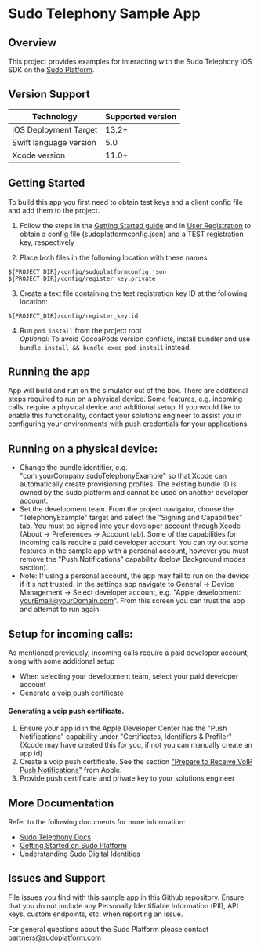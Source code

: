 # Sudo Telephony Sample App

## Overview

This project provides examples for interacting with the Sudo Telephony iOS SDK on the [Sudo Platform](https://sudoplatform.com/).

## Version Support

| Technology             | Supported version |
| ---------------------- | ----------------- |
| iOS Deployment Target  | 13.2+             |
| Swift language version | 5.0               |
| Xcode version          | 11.0+             |

## Getting Started

To build this app you first need to obtain test keys and a client config file and add them to the project.

1. Follow the steps in the [Getting Started guide](https://docs.sudoplatform.com/guides/getting-started) and in [User Registration](https://docs.sudoplatform.com/guides/users/registration) to obtain a config file (sudoplatformconfig.json) and a TEST registration key, respectively

2. Place both files in the following location with these names:

```
${PROJECT_DIR}/config/sudoplatformconfig.json
${PROJECT_DIR}/config/register_key.private
```

3. Create a text file containing the test registration key ID at the following location:

```
${PROJECT_DIR}/config/register_key.id
```

4. Run `pod install` from the project root<br>
*Optional:* To avoid CocoaPods version conflicts, install bundler and use `bundle install && bundle exec pod install` instead.

## Running the app

App will build and run on the simulator out of the box.  There are additional steps required to run on a physical device. Some features, e.g. incoming calls, require a physical device and additional setup. If you would like to enable this functionality, contact your solutions engineer to assist you in configuring your environments with push credentials for your applications.

## Running on a physical device:

* Change the bundle identifier, e.g. "com.yourCompany.sudoTelephonyExample" so that Xcode can automatically create provisioning profiles. The existing bundle ID is owned by the sudo platform and cannot be used on another developer account.
* Set the development team. From the project navigator, choose the "TelephonyExample" target and select the "Signing and Capabilities" tab. You must be signed into your developer account through Xcode (About -> Preferences -> Account tab). Some of the capabilities for incoming calls require a paid developer account. You can try out some features in the sample app with a personal account, however you must remove the "Push Notifications" capability (below Background modes section).
* Note: If using a personal account, the app may fail to run on the device if it's not trusted. In the settings app navigate to General -> Device Management -> Select developer account, e.g. "Apple development: yourEmail@yourDomain.com". From this screen you can trust the app and attempt to run again.

## Setup for incoming calls:

As mentioned previously, incoming calls require a paid developer account, along with some additional setup

* When selecting your development team, select your paid developer account
* Generate a voip push certificate

#### Generating a voip push certificate.
1. Ensure your app id in the Apple Developer Center has the "Push Notifications" capability under "Certificates, Identifiers & Profiler" (Xcode may have created this for you, if not you can manually create an app id)
2. Create a voip push certificate. See the section ["Prepare to Receive VoIP Push Notifications"](https://developer.apple.com/library/archive/documentation/Performance/Conceptual/EnergyGuide-iOS/OptimizeVoIP.html) from Apple.
3. Provide push certificate and private key to your solutions engineer



## More Documentation

Refer to the following documents for more information:

- [Sudo Telephony Docs](https://docs.sudoplatform.com/guides/telephony)
- [Getting Started on Sudo Platform](https://docs.sudoplatform.com/guides/getting-started)
- [Understanding Sudo Digital Identities](https://docs.sudoplatform.com/concepts/sudo-digital-identities)

## Issues and Support

File issues you find with this sample app in this Github repository. Ensure that you do not include any Personally Identifiable Information (PII), API keys, custom endpoints, etc. when reporting an issue.

For general questions about the Sudo Platform please contact [partners@sudoplatform.com](mailto:partners@sudoplatform.com)
